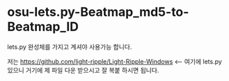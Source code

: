 # osu-lets.py-Beatmap_md5-to-Beatmap_ID

lets.py 완성체를 가지고 계셔야 사용가능 합니다.

저는 https://github.com/light-ripple/Light-Ripple-Windows <-- 여기에 lets.py있으니
거기에 제 파일 다운 받으시고 잘 복붙 하시면 됩니다.
